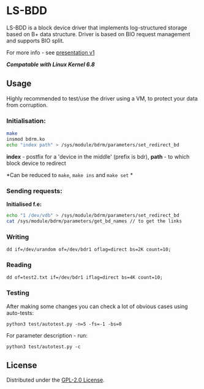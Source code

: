# LS-BDD
LS-BDD is a block device driver that implements log-structured storage based on B+ data structure.
Driver is based on BIO request management and supports BIO split.

For more info - see [presentation v1](https://github.com/qrutyy/ls-bdd/blob/main/docs/LogStructuredStoringBasedOnB+Tree.pdf)

***Compatable with Linux Kernel 6.8***

## Usage
Highly recommended to test/use the driver using a VM, to protect your data from corruption.
### Initialisation:
```bash
make
insmod bdrm.ko
echo "index path" > /sys/module/bdrm/parameters/set_redirect_bd
```
**index** - postfix for a 'device in the middle' (prefix is bdr), **path** - to which block device to redirect

*Can be reduced to `make`, `make ins` and `make set` *

### Sending requests: 

**Initialised f.e:**
```bash
echo "1 /dev/vdb" > /sys/module/bdrm/parameters/set_redirect_bd
cat /sys/module/bdrm/parameters/get_bd_names // to get the links
```
### Writing
```
dd if=/dev/urandom of=/dev/bdr1 oflag=direct bs=2K count=10;
```
### Reading
```
dd of=test2.txt if=/dev/bdr1 iflag=direct bs=4K count=10; 
```

### Testing
After making some changes you can check a lot of obvious cases using auto-tests:
```
python3 test/autotest.py -n=5 -fs=-1 -bs=0
```
For parameter description - run:
```
python3 test/autotest.py -c
```

## License

Distributed under the [GPL-2.0 License](https://github.com/qrutyy/ls-bdd/blob/main/LICENSE). 
